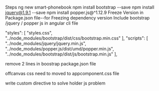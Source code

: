 Steps
ng new smart-phonebook
npm install bootstrap --save
npm install jquery@1.9.1 --save
npm install popper.js@^1.12.9
Freeze Version in Package.json file--for Freezing dependency version
Include bootstrap /jquery / popper js in angular cli file

 "styles": [
        "styles.css",
        "../node_modules/bootstrap/dist/css/bootstrap.min.css"
      ],
      "scripts": [
        "../node_modules/jquery/jquery.min.js",
        "../node_modules/popper.js/dist/umd/popper.min.js",
        "../node_modules/bootstrap/dist/js/bootstrap.min.js"
      ],
      
 remove 2 lines in boostrap package.json file
 
 offcanvas css need to moved to appcomponent.css file
 
 write custom directive to solve holder js problem
